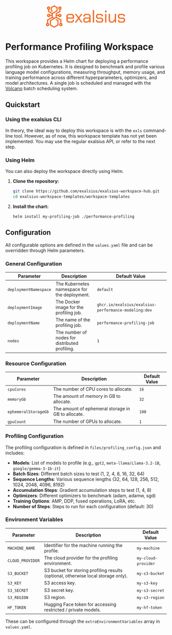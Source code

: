 <p align="center"><img src="../../docs/img/logo_banner.png" alt="exalsius banner" width="250"></p>

# Performance Profiling Workspace

This workspace provides a Helm chart for deploying a performance profiling job on Kubernetes.
It is designed to benchmark and profile various language model configurations, measuring throughput, memory usage, and training performance across different hyperparameters, optimizers, and model architectures.
A single job is scheduled and managed with the [Volcano](https://volcano.sh/en/) batch scheduling system.

## Quickstart

### Using the exalsius CLI

In theory, the ideal way to deploy this workspace is with the `exls` command-line tool.
However, as of now, this workspace template has not yet been implemented.
You may use the regular exalsius API, or refer to the next step.

### Using Helm

You can also deploy the workspace directly using Helm.

1.  **Clone the repository:**
    ```sh
    git clone https://github.com/exalsius/exalsius-workspace-hub.git
    cd exalsius-workspace-templates/workspace-templates
    ```

2.  **Install the chart:**
    ```sh
    helm install my-profiling-job ./performance-profiling
    ```

## Configuration

All configurable options are defined in the `values.yaml` file and can be overridden through Helm parameters.

### General Configuration

| Parameter             | Description                                       | Default Value                |
| --------------------- | ------------------------------------------------- | ---------------------------- |
| `deploymentNamespace` | The Kubernetes namespace for the deployment.      | `default`                    |
| `deploymentImage`     | The Docker image for the profiling job.           | `ghcr.io/exalsius/exalsius-performance-modeling:dev` |
| `deploymentName`      | The name of the profiling job.                    | `performance-profiling-job`  |
| `nodes`               | The number of nodes for distributed profiling.    | `1`                          |

### Resource Configuration

| Parameter          | Description                               | Default Value |
| ------------------ | ----------------------------------------- | ------------- |
| `cpuCores`         | The number of CPU cores to allocate.      | `16`          |
| `memoryGb`         | The amount of memory in GB to allocate.   | `32`          |
| `ephemeralStorageGb` | The amount of ephemeral storage in GB to allocate. | `100`         |
| `gpuCount`         | The number of GPUs to allocate.           | `1`           |

### Profiling Configuration

The profiling configuration is defined in `files/profiling_config.json` and includes:

- **Models**: List of models to profile (e.g., `gpt2`, `meta-llama/Llama-3.2-1B`, `google/gemma-3-1b-it`)
- **Batch Sizes**: Different batch sizes to test (1, 2, 4, 8, 16, 32, 64)
- **Sequence Lengths**: Various sequence lengths (32, 64, 128, 256, 512, 1024, 2048, 4096, 8192)
- **Accumulation Steps**: Gradient accumulation steps to test (1, 4, 8)
- **Optimizers**: Different optimizers to benchmark (adam, adamw, sgd)
- **Training Options**: AMP, DDP, fused operations, LoRA, etc.
- **Number of Steps**: Steps to run for each configuration (default: 30)

### Environment Variables

| Parameter                  | Description                                       | Default Value           |
| -------------------------- | ------------------------------------------------- | ----------------------- |
| `MACHINE_NAME`             | Identifier for the machine running the profile.   | `my-machine`            |
| `CLOUD_PROVIDER`           | The cloud provider for the profiling environment. | `my-cloud-provider`     |
| `S3_BUCKET`                | S3 bucket for storing profiling results (optional, otherwise local storage only).          | `my-s3-bucket`          |
| `S3_KEY`                   | S3 access key.                                    | `my-s3-key`             |
| `S3_SECRET`                | S3 secret key.                                    | `my-s3-secret`          |
| `S3_REGION`                | S3 region.                                        | `my-s3-region`          |
| `HF_TOKEN`                 | Hugging Face token for accessing restricted / private models. | `my-hf-token`           |

These can be configured through the `extraEnvironmentVariables` array in `values.yaml`.

